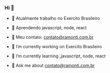 ### Hi 👋


- 🔭 Atualmente trabalho no Exercito Brasileiro
- 🌱 Aprendendo javascript, node, react
- 💬 Meu contato: contato@ramonti.com.br

- 🔭 I’m currently working on Exercito Brasileiro
- 🌱 I’m currently learning ,javascript, node, react 
- 💬 Ask me about contato@ramonti.com.br